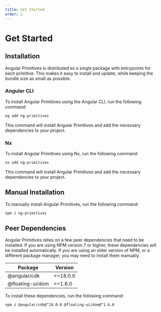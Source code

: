 ```yaml
---
title: Get Started
order: 2
---
```


# Get Started

## Installation

Angular Primitives is distributed as a single package with entrypoints for each primitive.
This makes it easy to install and update, while keeping the bundle size as small as possible.

### Angular CLI

To install Angular Primitives using the Angular CLI, run the following command:

```bash npm
ng add ng-primitives
```

This command will install Angular Primitives and add the necessary dependencies to your project.

### Nx

To install Angular Primitives using Nx, run the following command:

```bash npm
nx add ng-primitives
```

This command will install Angular Primitives and add the necessary dependencies to your project.

## Manual Installation

To manually install Angular Primitives, run the following command:

```bash npm
npm i ng-primitives
```

## Peer Dependencies

Angular Primitives relies on a few peer dependencies that need to be installed. If you are using NPM version 7 or higher, these dependencies will be installed automatically. If you are using an older version of NPM, or a different package manager, you may need to install them manually.

| Package          | Version  |
| ---------------- | -------- |
| @angular/cdk     | >=18.0.0 |
| @floating-ui/dom | >=1.6.0  |

To install these dependencies, run the following command:

```bash
npm i @angular/cdk@^18.0.0 @floating-ui/dom@^1.6.0
```
